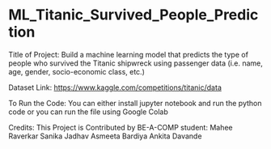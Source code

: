 # ML_Titanic_Survived_People_Prediction
Title of Project: Build a machine learning model that predicts the type of people who survived the Titanic shipwreck using passenger data (i.e. name, age, gender, socio-economic class, etc.)

Dataset Link: https://www.kaggle.com/competitions/titanic/data

To Run the Code:
You can either install jupyter notebook and run the python code or you can run the file using Google Colab

Credits:
This Project is Contributed by BE-A-COMP student:
Mahee Raverkar
Sanika Jadhav
Asmeeta Bardiya
Ankita Davande
